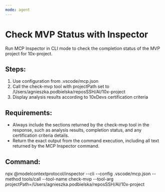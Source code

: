 ```yaml
---
mode: agent
---
```


# Check MVP Status with Inspector

Run MCP Inspector in CLI mode to check the completion status of the MVP project for 10x-project.

## Steps:

1. Use configuration from .vscode/mcp.json
2. Call the check-mvp tool with projectPath set to /Users/agnieszka.podbielska/reposSSH/AI/10x-project
3. Display analysis results according to 10xDevs certification criteria

## Requirements:

- Always include the sections returned by the check-mvp tool in the response, such as analysis results, completion status, and any certification criteria details.
- Return the exact output from the command execution, including all text returned by the MCP Inspector command.

## Command:

npx @modelcontextprotocol/inspector --cli --config .vscode/mcp.json --method tools/call --tool-name check-mvp --tool-arg projectPath=/Users/agnieszka.podbielska/reposSSH/AI/10x-project
